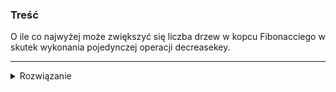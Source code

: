 ### Treść
O ile co najwyżej może zwiększyć się liczba drzew w kopcu Fibonacciego w skutek wykonania pojedynczej operacji decreasekey.

------
<details><summary>Rozwiązanie</summary>
<p>
    
O(n) gdy będziemy mieli jedno drzewo w postaci listy, gdzie każdy wierzchołek(korzeń i liść nie muszą spełniać tego warunku) miał już uciętego syna.
